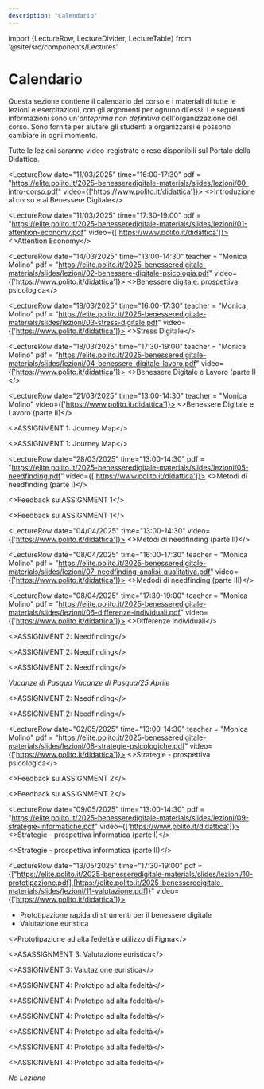 ```yaml
---
description: "Calendario"
---
```


import {LectureRow, LectureDivider, LectureTable} from '@site/src/components/Lectures'


# Calendario

Questa sezione contiene il calendario del corso e i materiali di tutte le lezioni e esercitazioni, con gli argomenti per ognuno di essi. Le seguenti informazioni sono un'*anteprima non definitiva* dell'organizzazione del corso. Sono fornite per aiutare gli studenti a organizzarsi e possono cambiare in ogni momento.

Tutte le lezioni saranno video-registrate e rese disponibili sul Portale della Didattica.


<LectureTable defaultTeacher="Alberto Monge Roffarello" defaultType="Lezione" showMaterial={true} language='IT'>

<LectureDivider topic = "Settimana 1"/>

<LectureRow
    date="11/03/2025" time="16:00-17:30" pdf = "https://elite.polito.it/2025-benesseredigitale-materials/slides/lezioni/00-intro-corso.pdf" video={['https://www.polito.it/didattica']}>
    <>Introduzione al corso e al Benessere Digitale</>
</LectureRow>

<LectureRow
    date="11/03/2025" time="17:30-19:00" pdf = "https://elite.polito.it/2025-benesseredigitale-materials/slides/lezioni/01-attention-economy.pdf" video={['https://www.polito.it/didattica']}>
    <>Attention Economy</>
</LectureRow>

<LectureRow
    date="14/03/2025" time="13:00-14:30" teacher = "Monica Molino" pdf = "https://elite.polito.it/2025-benesseredigitale-materials/slides/lezioni/02-benessere-digitale-psicologia.pdf" video={['https://www.polito.it/didattica']}>
    <>Benessere digitale: prospettiva psicologica</>
</LectureRow>


<LectureDivider topic = "Settimana 2"/>

<LectureRow
    date="18/03/2025" time="16:00-17:30" teacher = "Monica Molino" pdf = "https://elite.polito.it/2025-benesseredigitale-materials/slides/lezioni/03-stress-digitale.pdf" video={['https://www.polito.it/didattica']}>
    <>Stress Digitale</>
</LectureRow>

<LectureRow
    date="18/03/2025" time="17:30-19:00" teacher = "Monica Molino" pdf = "https://elite.polito.it/2025-benesseredigitale-materials/slides/lezioni/04-benessere-digitale-lavoro.pdf" video={['https://www.polito.it/didattica']}>
    <>Benessere Digitale e Lavoro (parte I)</>
</LectureRow>

<LectureRow
    date="21/03/2025" time="13:00-14:30" teacher = "Monica Molino" video={['https://www.polito.it/didattica']}>
    <>Benessere Digitale e Lavoro (parte II)</>
</LectureRow>


<LectureDivider topic = "Settimana 3"/>

<LectureRow
    date="25/03/2025" time="16:00-17:30" teacher = "Monica Molino e Luca Scibetta" pdf = "https://elite.polito.it/2025-benesseredigitale-materials/assignments/A1-journeymap.pdf" type = "Esercitazione">
    <>ASSIGNMENT 1: Journey Map</>
</LectureRow>

<LectureRow
    date="25/03/2025" time="17:30-19:00" teacher = "Monica Molino e Luca Scibetta"  type = "Esercitazione">
    <>ASSIGNMENT 1: Journey Map</>
</LectureRow>

<LectureRow
    date="28/03/2025" time="13:00-14:30"  pdf = "https://elite.polito.it/2025-benesseredigitale-materials/slides/lezioni/05-needfinding.pdf" video={['https://www.polito.it/didattica']}>
    <>Metodi di needfinding (parte I)</>
</LectureRow>


<LectureDivider topic = "Settimana 4"/>

<LectureRow
    date="01/04/2025" time="16:00-17:30" type = "Esercitazione" teacher = "Alberto Monge Roffarello, Luca Scibetta, e Francesca Russo">
    <>Feedback su ASSIGNMENT 1</>
</LectureRow>

<LectureRow
    date="01/04/2025" time="17:30-19:00" type = "Esercitazione" teacher = "Alberto Monge Roffarello, Luca Scibetta, e Francesca Russo">
    <>Feedback su ASSIGNMENT 1</>
</LectureRow>

<LectureRow
    date="04/04/2025" time="13:00-14:30" video={['https://www.polito.it/didattica']}>
    <>Metodi di needfinding (parte II)</>
</LectureRow>


<LectureDivider topic = "Settimana 5"/>

<LectureRow
    date="08/04/2025" time="16:00-17:30" teacher = "Monica Molino" pdf = "https://elite.polito.it/2025-benesseredigitale-materials/slides/lezioni/07-needfinding-analisi-qualitativa.pdf" video={['https://www.polito.it/didattica']}>
    <>Medodi di needfinding (parte III)</>
</LectureRow>

<LectureRow
    date="08/04/2025" time="17:30-19:00" teacher = "Monica Molino" pdf = "https://elite.polito.it/2025-benesseredigitale-materials/slides/lezioni/06-differenze-individuali.pdf" video={['https://www.polito.it/didattica']}>
    <>Differenze individuali</>
</LectureRow>

<LectureRow
    date="11/04/2025" time="13:00-14:30" type = "Esercitazione" teacher = "Monica Molino e Luca Scibetta" pdf = "https://elite.polito.it/2025-benesseredigitale-materials/assignments/A2-needfinding.pdf">
    <>ASSIGNMENT 2: Needfinding</>
</LectureRow>


<LectureDivider topic = "Settimana 6"/>

<LectureRow
    date="15/04/2025" time="16:00-17:30" type = "Esercitazione" teacher = "Alberto Monge Roffaerello e Luca Scibetta">
    <>ASSIGNMENT 2: Needfinding</>
</LectureRow>

<LectureRow
    date="15/04/2025" time="17:30-19:00" type = "Esercitazione" teacher = "Alberto Monge Roffaerello e Luca Scibetta">
    <>ASSIGNMENT 2: Needfinding</>
</LectureRow>

<LectureRow variant="warning" teacher="" type="">
    <em>Vacanze di Pasqua</em>
</LectureRow>

<LectureDivider topic = "Settimana 7"/>

<LectureRow variant="warning" teacher="" type="">
    <em>Vacanze di Pasqua/25 Aprile</em>
</LectureRow>


<LectureDivider topic = "Settimana 8"/>

<LectureRow
    date="29/04/2025" time="16:00-17:30" type = "Esercitazione" teacher = "Monica Molino e Francesca Russo">
    <>ASSIGNMENT 2: Needfinding</>
</LectureRow>

<LectureRow
    date="29/04/2025" time="17:30-19:00" type = "Esercitazione" teacher = "Monica Molino e Francesca Russo">
    <>ASSIGNMENT 2: Needfinding</>
</LectureRow>

<LectureRow
    date="02/05/2025" time="13:00-14:30" teacher = "Monica Molino" pdf = "https://elite.polito.it/2025-benesseredigitale-materials/slides/lezioni/08-strategie-psicologiche.pdf" video={['https://www.polito.it/didattica']}>
    <>Strategie - prospettiva psicologica</>
</LectureRow>


<LectureDivider topic = "Settimana 9"/>

<LectureRow
    date="06/05/2025" time="16:00-17:30" type = "Esercitazione" teacher = "Monica Molino, Luca Scibetta, e Francesca Russo">
    <>Feedback su ASSIGNMENT 2</>
</LectureRow>

<LectureRow
    date="06/05/2025" time="17:30-19:00" type = "Esercitazione" teacher = "Monica Molino, Luca Scibetta, e Francesca Russo">
    <>Feedback su ASSIGNMENT 2</>
</LectureRow>

<LectureRow
    date="09/05/2025" time="13:00-14:30" pdf = "https://elite.polito.it/2025-benesseredigitale-materials/slides/lezioni/09-strategie-informatiche.pdf" video={['https://www.polito.it/didattica']}>
    <>Strategie - prospettiva informatica (parte I)</>
</LectureRow>


<LectureDivider topic = "Settimana 10"/>

<LectureRow
    date="13/05/2025" time="16:00-17:30">
    <>Strategie - prospettiva informatica (parte II)</>
</LectureRow>

<LectureRow
    date="13/05/2025" time="17:30-19:00" pdf = {["https://elite.polito.it/2025-benesseredigitale-materials/slides/lezioni/10-prototipazione.pdf],[https://elite.polito.it/2025-benesseredigitale-materials/slides/lezioni/11-valutazione.pdf]}" video={['https://www.polito.it/didattica']}>
    <ul><li>Prototipazione rapida di strumenti per il benessere digitale</li><li>Valutazione euristica</li></ul>
</LectureRow>

<LectureRow
    date="16/05/2025" time="13:00-14:30" teacher="Alberto Monge Roffarello e Luca Scibetta">
    <>Prototipazione ad alta fedeltà e utilizzo di Figma</>
</LectureRow>


<LectureDivider topic = "Settimana 11"/>

<LectureRow
    date="20/05/2025" time="16:00-17:30" type = "Esercitazione" teacher="Alberto Monge Roffarello, Luca Scibetta, e Francesca Russo" pdf = "https://elite.polito.it/2025-benesseredigitale-materials/assignments/A3-heuristic-eval.pdf">
    <>ASASSIGNMENT 3: Valutazione euristica</>
</LectureRow>

<LectureRow
    date="20/05/2025" time="17:30-19:00" type = "Esercitazione" teacher="Alberto Monge Roffarello, Luca Scibetta, e Francesca Russo">
    <>ASSIGNMENT 3: Valutazione euristica</>
</LectureRow>

<LectureRow
    date="24/05/2025" time="13:00-14:30" type = "Esercitazione" teacher="Alberto Monge Roffarello e Luca Scibetta">
    <>ASSIGNMENT 4: Prototipo ad alta fedeltà</>
</LectureRow>


<LectureDivider topic = "Settimana 12"/>

<LectureRow
    date="27/05/2025" time="16:00-17:30" type = "Esercitazione" teacher = "Monica Molino e Luca Scibetta">
    <>ASSIGNMENT 4: Prototipo ad alta fedeltà</>
</LectureRow>

<LectureRow
    date="27/05/2025" time="17:30-19:00" type = "Esercitazione" teacher = "Monica Molino e Luca Scibetta">
    <>ASSIGNMENT 4: Prototipo ad alta fedeltà</>
</LectureRow>

<LectureRow
    date="30/05/2025" time="13:00-14:30" type = "Esercitazione" teacher = "Alberto Monge Roffarello e Luca Scibetta">
    <>ASSIGNMENT 4: Prototipo ad alta fedeltà</>
</LectureRow>


<LectureDivider topic = "Settimana 13"/>

<LectureRow 
    date="03/06/2025" time="16:00-17:30" type = "Esercitazione">
    <>ASSIGNMENT 4: Prototipo ad alta fedeltà</>
</LectureRow>

<LectureRow
    date="03/06/2025" time="17:30-19:00" type = "Esercitazione">
    <>ASSIGNMENT 4: Prototipo ad alta fedeltà</>
</LectureRow>

<LectureRow
    date="06/06/2025" variant="warning" time="13:00-14:30" teacher="" type="">
    <em>No Lezione</em>
</LectureRow>

</LectureTable>  